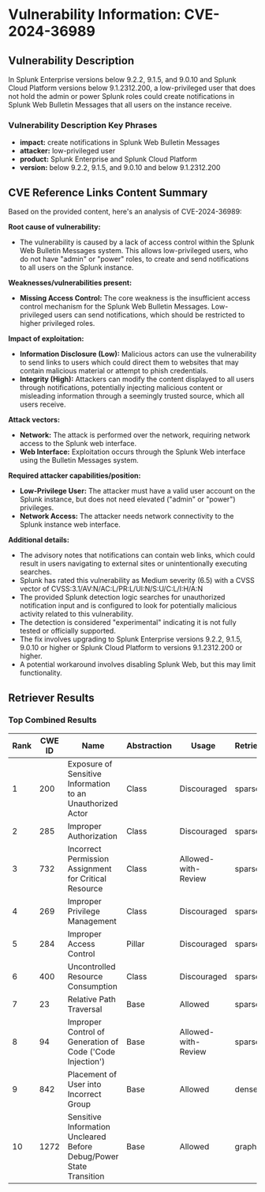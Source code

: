 # Vulnerability Information: CVE-2024-36989

## Vulnerability Description
In Splunk Enterprise versions below 9.2.2, 9.1.5, and 9.0.10 and Splunk Cloud Platform versions below 9.1.2312.200, a low-privileged user that does not hold the admin or power Splunk roles could create notifications in Splunk Web Bulletin Messages that all users on the instance receive.

### Vulnerability Description Key Phrases
- **impact:** create notifications in Splunk Web Bulletin Messages
- **attacker:** low-privileged user
- **product:** Splunk Enterprise and Splunk Cloud Platform
- **version:** below 9.2.2, 9.1.5, and 9.0.10 and below 9.1.2312.200

## CVE Reference Links Content Summary
Based on the provided content, here's an analysis of CVE-2024-36989:

**Root cause of vulnerability:**
- The vulnerability is caused by a lack of access control within the Splunk Web Bulletin Messages system. This allows low-privileged users, who do not have "admin" or "power" roles, to create and send notifications to all users on the Splunk instance.

**Weaknesses/vulnerabilities present:**
- **Missing Access Control:** The core weakness is the insufficient access control mechanism for the Splunk Web Bulletin Messages. Low-privileged users can send notifications, which should be restricted to higher privileged roles.

**Impact of exploitation:**
- **Information Disclosure (Low):** Malicious actors can use the vulnerability to send links to users which could direct them to websites that may contain malicious material or attempt to phish credentials.
- **Integrity (High):** Attackers can modify the content displayed to all users through notifications, potentially injecting malicious content or misleading information through a seemingly trusted source, which all users receive.

**Attack vectors:**
- **Network:** The attack is performed over the network, requiring network access to the Splunk web interface.
- **Web Interface:** Exploitation occurs through the Splunk Web interface using the Bulletin Messages system.

**Required attacker capabilities/position:**
- **Low-Privilege User:** The attacker must have a valid user account on the Splunk instance, but does not need elevated ("admin" or "power") privileges.
- **Network Access:** The attacker needs network connectivity to the Splunk instance web interface.

**Additional details:**

- The advisory notes that notifications can contain web links, which could result in users navigating to external sites or unintentionally executing searches.
- Splunk has rated this vulnerability as Medium severity (6.5) with a CVSS vector of CVSS:3.1/AV:N/AC:L/PR:L/UI:N/S:U/C:L/I:H/A:N
- The provided Splunk detection logic searches for unauthorized notification input and is configured to look for potentially malicious activity related to this vulnerability.
- The detection is considered "experimental" indicating it is not fully tested or officially supported.
- The fix involves upgrading to Splunk Enterprise versions 9.2.2, 9.1.5, 9.0.10 or higher or Splunk Cloud Platform to versions 9.1.2312.200 or higher.
- A potential workaround involves disabling Splunk Web, but this may limit functionality.

## Retriever Results

### Top Combined Results

| Rank | CWE ID | Name | Abstraction | Usage  | Retrievers | Individual Scores |
|------|--------|------|-------------|-------|------------|-------------------|
| 1 | 200 | Exposure of Sensitive Information to an Unauthorized Actor | Class | Discouraged | sparse | 0.099 |
| 2 | 285 | Improper Authorization | Class | Discouraged | sparse | 0.092 |
| 3 | 732 | Incorrect Permission Assignment for Critical Resource | Class | Allowed-with-Review | sparse | 0.090 |
| 4 | 269 | Improper Privilege Management | Class | Discouraged | sparse | 0.090 |
| 5 | 284 | Improper Access Control | Pillar | Discouraged | sparse | 0.087 |
| 6 | 400 | Uncontrolled Resource Consumption | Class | Discouraged | sparse | 0.087 |
| 7 | 23 | Relative Path Traversal | Base | Allowed | sparse | 0.087 |
| 8 | 94 | Improper Control of Generation of Code ('Code Injection') | Base | Allowed-with-Review | sparse | 0.086 |
| 9 | 842 | Placement of User into Incorrect Group | Base | Allowed | dense | 0.417 |
| 10 | 1272 | Sensitive Information Uncleared Before Debug/Power State Transition | Base | Allowed | graph | 0.002 |

